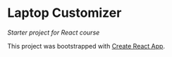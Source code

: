 # Laptop Customizer
_Starter project for React course_

This project was bootstrapped with [Create React App](https://github.com/facebook/create-react-app).


